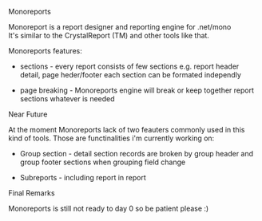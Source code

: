Monoreports

Monoreport is a report designer and reporting engine for .net/mono  
It's similar to the CrystalReport (TM) and other tools like that.

Monoreports features:

- sections - every report consists of few sections e.g. report header detail, page heder/footer each section can be formated independly

- page breaking - Monoreports engine will break or keep together report sections whatever is needed

Near Future

At the moment Monoreports lack of two feauters commonly used in this kind of tools. Those are functinalities i'm currently working on:

- Group section - detail section records are broken by group header and group footer sections when grouping field change

- Subreports - including report in report

Final Remarks

Monoreports is still not ready to day 0 so be patient please :)


